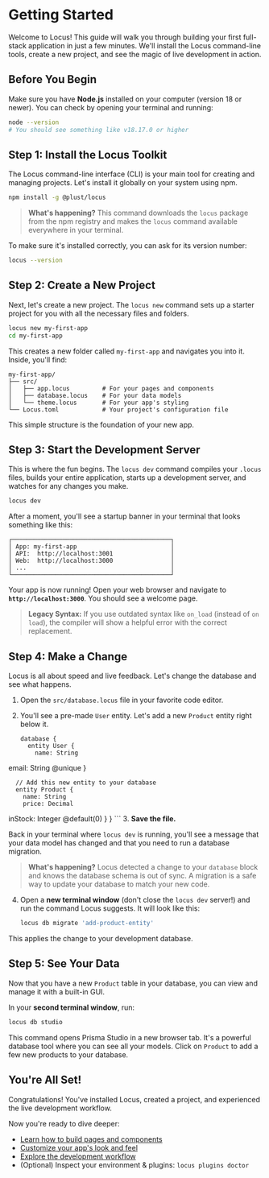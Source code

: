 # Getting Started

Welcome to Locus! This guide will walk you through building your first full-stack application in just a few minutes. We'll install the Locus command-line tools, create a new project, and see the magic of live development in action.

## Before You Begin

Make sure you have **Node.js** installed on your computer (version 18 or newer). You can check by opening your terminal and running:

```bash
node --version
# You should see something like v18.17.0 or higher
```

## Step 1: Install the Locus Toolkit

The Locus command-line interface (CLI) is your main tool for creating and managing projects. Let's install it globally on your system using npm.

```bash
npm install -g @plust/locus
```

> **What's happening?**
> This command downloads the `locus` package from the npm registry and makes the `locus` command available everywhere in your terminal.

To make sure it's installed correctly, you can ask for its version number:

```bash
locus --version
```

## Step 2: Create a New Project

Next, let's create a new project. The `locus new` command sets up a starter project for you with all the necessary files and folders.

```bash
locus new my-first-app
cd my-first-app
```

This creates a new folder called `my-first-app` and navigates you into it. Inside, you'll find:

```
my-first-app/
├── src/
│   ├── app.locus         # For your pages and components
│   ├── database.locus    # For your data models
│   └── theme.locus       # For your app's styling
└── Locus.toml            # Your project's configuration file
```

This simple structure is the foundation of your new app.

## Step 3: Start the Development Server

This is where the fun begins. The `locus dev` command compiles your `.locus` files, builds your entire application, starts up a development server, and watches for any changes you make.

```bash
locus dev
```

After a moment, you'll see a startup banner in your terminal that looks something like this:

```
┌────────────────────────────────────────────┐
│ App: my-first-app                          │
│ API:  http://localhost:3001                │
│ Web:  http://localhost:3000                │
│ ...                                        │
└────────────────────────────────────────────┘
```

Your app is now running! Open your web browser and navigate to **`http://localhost:3000`**. You should see a welcome page.

> **Legacy Syntax:** If you use outdated syntax like `on_load` (instead of `on load`), the compiler will show a helpful error with the correct replacement.

## Step 4: Make a Change

Locus is all about speed and live feedback. Let's change the database and see what happens.

1.  Open the `src/database.locus` file in your favorite code editor.
2.  You'll see a pre-made `User` entity. Let's add a new `Product` entity right below it.

    ```locus
    database {
      entity User {
        name: String
  email: String @unique
      }

      // Add this new entity to your database
      entity Product {
        name: String
        price: Decimal
  inStock: Integer @default(0)
      }
    }
    ```
3.  **Save the file.**

Back in your terminal where `locus dev` is running, you'll see a message that your data model has changed and that you need to run a database migration.

> **What's happening?**
> Locus detected a change to your `database` block and knows the database schema is out of sync. A migration is a safe way to update your database to match your new code.

4.  Open a **new terminal window** (don't close the `locus dev` server!) and run the command Locus suggests. It will look like this:

    ```bash
    locus db migrate 'add-product-entity'
    ```

This applies the change to your development database.

## Step 5: See Your Data

Now that you have a new `Product` table in your database, you can view and manage it with a built-in GUI.

In your **second terminal window**, run:

```bash
locus db studio
```

This command opens Prisma Studio in a new browser tab. It's a powerful database tool where you can see all your models. Click on `Product` to add a few new products to your database.

## You're All Set!

Congratulations! You've installed Locus, created a project, and experienced the live development workflow.

Now you're ready to dive deeper:
-   [Learn how to build pages and components](../language/ui-syntax.md)
-   [Customize your app's look and feel](./design-system.md)
-   [Explore the development workflow](../toolchain/development-workflow.md)
 -   (Optional) Inspect your environment & plugins: `locus plugins doctor`
